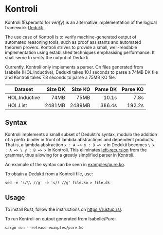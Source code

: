 # Kontroli

Kontroli (Esperanto for *verify*) is
an alternative implementation of the logical framework
[Dedukti](https://deducteam.github.io/).

The use case of Kontroli is to
verify machine-generated output of automated reasoning tools,
such as proof assistants and automated theorem provers.
Kontroli strives to provide a
small, well-readable implementation
using established techniques
emphasising performance.
It shall serve to verify the output of Dedukti.

Currently, Kontroli only implements a parser.
On files generated from Isabelle (HOL.Inductive),
Dedukti takes 10.1 seconds to parse a 74MB DK file and
Kontroli takes 7.8 seconds to parse a 75MB KO file.

Dataset       | Size DK | Size KO | Parse DK | Parse KO
------------- | ------: | ------: | -------: | -------:
HOL.Inductive |    74MB |    75MB |    10.1s |     7.8s
HOL.List      |  2481MB |  2489MB |   386.4s |   192.2s


## Syntax

Kontroli implements a small subset of Dedukti's syntax,
modulo the addition of a prefix binder in front of
lambda abstractions and dependent products.
That is, a lambda abstraction
`x : A => y : B => x` in Dedukti becomes
`\ x : A => \ y : B => x` in Kontroli.
This eliminates [left-recursion](https://en.wikipedia.org/wiki/Left_recursion)
from the grammar, thus allowing for a greatly simplified parser in Kontroli.

An example of the syntax can be seen in [examples/pure.ko](examples/pure.ko).

To obtain a Dedukti from a Kontroli file, use:

    sed -e 's/\\ //g' -e 's/! //g' file.ko > file.dk

## Usage

To install Rust, follow the instructions on <https://rustup.rs/>.

To run Kontroli on output generated from Isabelle/Pure:

    cargo run --release examples/pure.ko
